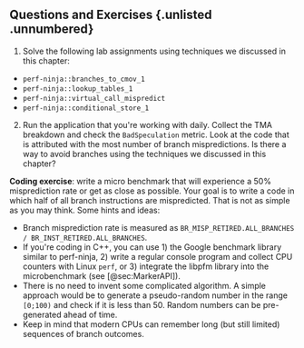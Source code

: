 ## Questions and Exercises {.unlisted .unnumbered}

1. Solve the following lab assignments using techniques we discussed in this chapter:
- `perf-ninja::branches_to_cmov_1`
- `perf-ninja::lookup_tables_1`
- `perf-ninja::virtual_call_mispredict`
- `perf-ninja::conditional_store_1`
2. Run the application that you're working with daily. Collect the TMA breakdown and check the `BadSpeculation` metric. Look at the code that is attributed with the most number of branch mispredictions. Is there a way to avoid branches using the techniques we discussed in this chapter?

**Coding exercise**: write a micro benchmark that will experience a 50% misprediction rate or get as close as possible. Your goal is to write a code in which half of all branch instructions are mispredicted. That is not as simple as you may think. Some hints and ideas:

* Branch misprediction rate is measured as `BR_MISP_RETIRED.ALL_BRANCHES / BR_INST_RETIRED.ALL_BRANCHES`.
* If you're coding in C++, you can use 1) the Google benchmark library similar to perf-ninja, 2) write a regular console program and collect CPU counters with Linux `perf`, or 3) integrate the libpfm library into the microbenchmark (see [@sec:MarkerAPI]).
* There is no need to invent some complicated algorithm. A simple approach would be to generate a pseudo-random number in the range `[0;100)` and check if it is less than 50. Random numbers can be pre-generated ahead of time.
* Keep in mind that modern CPUs can remember long (but still limited) sequences of branch outcomes.
